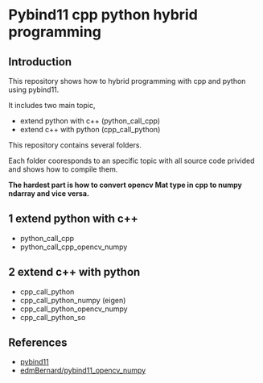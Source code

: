 # Pybind11 cpp python hybrid programming

## Introduction

This repository shows how to hybrid programming with cpp and python using pybind11.

It includes two main topic,

- extend python with c++ (python_call_cpp)
- extend c++ with python (cpp_call_python)

This repository contains several folders. 

Each folder cooresponds to an specific topic with all source code privided and shows how to compile them.

**The hardest part is how to convert opencv Mat type in cpp to numpy ndarray and vice versa.**



## 1 extend python with c++

- python_call_cpp
- python_call_cpp_opencv_numpy

## 2 extend c++ with python

- cpp_call_python
- cpp_call_python_numpy (eigen)
- cpp_call_python_opencv_numpy
- cpp_call_python_so




## References

- [pybind11](https://github.com/pybind/pybind11)
- [edmBernard/pybind11_opencv_numpy](https://github.com/edmBernard/pybind11_opencv_numpy)